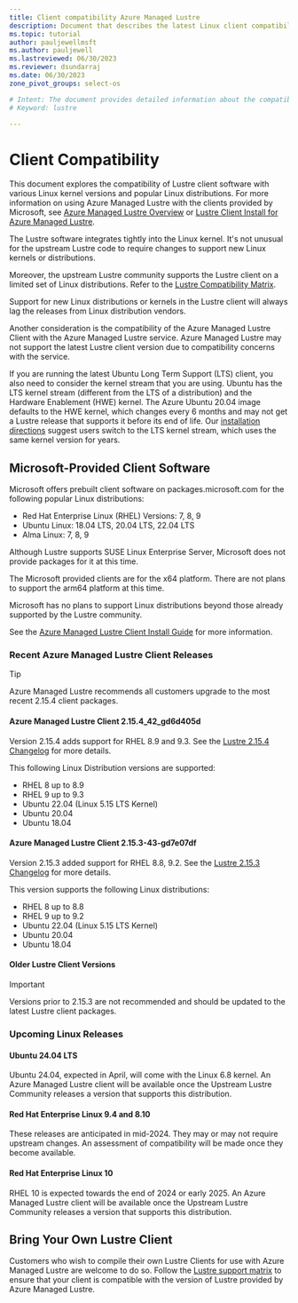 ```yaml
---
title: Client compatibility Azure Managed Lustre
description: Document that describes the latest Linux client compatibility with Lustre.
ms.topic: tutorial
author: pauljewellmsft
ms.author: pauljewell
ms.lastreviewed: 06/30/2023
ms.reviewer: dsundarraj
ms.date: 06/30/2023
zone_pivot_groups: select-os

# Intent: The document provides detailed information about the compatibility of Lustre client software with various Linux distributions and kernels.
# Keyword: lustre

---
```

# Client Compatibility

This document explores the compatibility of Lustre client software with various Linux kernel versions and popular Linux distributions. For more information on using Azure Managed Lustre with the clients provided by Microsoft, see [Azure Managed Lustre Overview](amlfs-overview.md) or [Lustre Client Install for Azure Managed Lustre](client-install.md).

The Lustre software integrates tightly into the Linux kernel. It's not unusual for the upstream Lustre code to require changes to support new Linux kernels or distributions.

Moreover, the upstream Lustre community supports the Lustre client on a limited set of Linux distributions. Refer to the [Lustre Compatibility Matrix](https://wiki.whamcloud.com/display/PUB/Lustre+Support+Matrix).

Support for new Linux distributions or kernels in the Lustre client will always lag the releases from Linux distribution vendors.

Another consideration is the compatibility of the Azure Managed Lustre Client with the Azure Managed Lustre service. Azure Managed Lustre may not support the latest Lustre client version due to compatibility concerns with the service.

If you are running the latest Ubuntu Long Term Support (LTS) client, you also need to consider the kernel stream that you are using. Ubuntu has the LTS kernel stream (different from the LTS of a distribution) and the Hardware Enablement (HWE) kernel. The Azure Ubuntu 20.04 image defaults to the HWE kernel, which changes every 6 months and may not get a Lustre release that supports it before its end of life. Our [installation directions](client-install) suggest users switch to the LTS kernel stream, which uses the same kernel version for years.

## Microsoft-Provided Client Software

Microsoft offers prebuilt client software on packages.microsoft.com for the following popular Linux distributions:

- Red Hat Enterprise Linux (RHEL) Versions: 7, 8, 9
- Ubuntu Linux: 18.04 LTS, 20.04 LTS, 22.04 LTS
- Alma Linux: 7, 8, 9

Although Lustre supports SUSE Linux Enterprise Server, Microsoft does not provide packages for it at this time.

The Microsoft provided clients are for the x64 platform.  There are not plans to support the arm64 platform at this time.

Microsoft has no plans to support Linux distributions beyond those already supported by the Lustre community.

See the [Azure Managed Lustre Client Install Guide](client-install.md) for more information.

### Recent Azure Managed Lustre Client Releases

> [!TIP]
> Azure Managed Lustre recommends all customers upgrade to the most recent 2.15.4 client packages.

#### Azure Managed Lustre Client 2.15.4_42_gd6d405d

Version 2.15.4 adds support for RHEL 8.9 and 9.3.  See the [Lustre 2.15.4 Changelog](https://wiki.lustre.org/Lustre_2.15.4_Changelog) for more details.  

This following Linux Distribution versions are supported:

- RHEL 8 up to 8.9
- RHEL 9 up to 9.3
- Ubuntu 22.04 (Linux 5.15 LTS Kernel)
- Ubuntu 20.04
- Ubuntu 18.04

#### Azure Managed Lustre Client 2.15.3-43-gd7e07df

Version 2.15.3 added support for RHEL 8.8, 9.2. See the [Lustre 2.15.3 Changelog](https://wiki.lustre.org/Lustre_2.15.3_Changelog) for more details.

This version supports the following Linux distributions:

- RHEL 8 up to 8.8
- RHEL 9 up to 9.2
- Ubuntu 22.04 (Linux 5.15 LTS Kernel)
- Ubuntu 20.04
- Ubuntu 18.04

#### Older Lustre Client Versions

> [!IMPORTANT]
> Versions prior to 2.15.3 are not recommended and should be updated to the latest Lustre client packages.

### Upcoming Linux Releases

#### Ubuntu 24.04 LTS

Ubuntu 24.04, expected in April, will come with the Linux 6.8 kernel. An Azure Managed Lustre client will be available once the Upstream Lustre Community releases a version that supports this distribution.

#### Red Hat Enterprise Linux 9.4 and 8.10

These releases are anticipated in mid-2024. They may or may not require upstream changes. An assessment of compatibility will be made once they become available.

#### Red Hat Enterprise Linux 10

RHEL 10 is expected towards the end of 2024 or early 2025. An Azure Managed Lustre client will be available once the Upstream Lustre Community releases a version that supports this distribution.

## Bring Your Own Lustre Client

Customers who wish to compile their own Lustre Clients for use with Azure Managed Lustre are welcome to do so. Follow the [Lustre support matrix](https://wiki.whamcloud.com/display/PUB/Lustre+Support+Matrix) to ensure that your client is compatible with the version of Lustre provided by Azure Managed Lustre.
